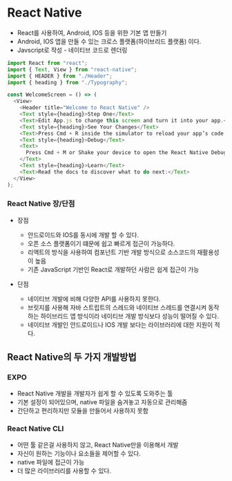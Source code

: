 # React Native

- React를 사용하여, Android, IOS 등을 위한 기본 앱 만들기
- Android, IOS 앱을 만들 수 있는 크로스 플랫폼(하이브리드 플랫폼) 이다.
- Javscript로 작성 - 네이티브 코드로 렌더링

```js
import React from "react";
import { Text, View } from "react-native";
import { HEADER } from "./Header";
import { heading } from "./Typography";

const WelcomeScreen = () => (
  <View>
    <Header title="Welcome to React Native" />
    <Text style={heading}>Step One</Text>
    <Text>Edit App.js to change this screen and turn it into your app.</Text>
    <Text style={heading}>See Your Changes</Text>
    <Text>Press Cmd + R inside the simulator to reload your app’s code.</Text>
    <Text style={heading}>Debug</Text>
    <Text>
      Press Cmd + M or Shake your device to open the React Native Debug Menu.
    </Text>
    <Text style={heading}>Learn</Text>
    <Text>Read the docs to discover what to do next:</Text>
  </View>
);
```

### React Native 장/단점
- 장점
  - 안드로이드와 IOS를 동시에 개발 할 수 있다.
  - 오픈 소스 플랫폼이기 떄문에 쉽고 빠르게 접근이 가능하다.
  -  리액트의 방식을 사용하여 컴포넌트 기반 개발 방식으로 소스코드의 재활용성이 높음
  - 기존 JavaScript 기반인 React로 개발하던 사람은 쉽게 접근이 가능

- 단점
  - 네이티브 개발에 비해 다양한 API를 사용하지 못한다.
  - 브릿지를 사용해 자바 스트립트의 스레드와 네이티브 스레드를 연결시켜 동작하는 하이브리드 앱 방식이라 네이티브 개발 방식보다 성능이 떨어질 수 있다.
  - 네이티브 개발인 안드로이드나 IOS 개발 보다는 라이브러리에 대한 지원이 적다.


## React Native의 두 가지 개발방법

### EXPO
- React Native 개발을 개발자가 쉽게 할 수 있도록 도와주는 툴
- 기본 설정이 되어있으며, native 파일을 숨겨놓고 자동으로 관리해줌
- 간단하고 편리하지만 모듈을 만들어서 사용하지 못함

### React Native CLI
- 어떤 툴 같은걸 사용하지 않고, React Native만을 이용해서 개발
- 자신이 원하는 기능이나 요소들을 제어할 수 있다.
- native 파일에 접근이 가능
- 더 많은 라이브러리를 사용할 수 있다.
